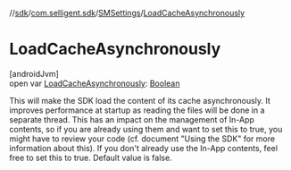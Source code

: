 //[sdk](../../../index.md)/[com.selligent.sdk](../index.md)/[SMSettings](index.md)/[LoadCacheAsynchronously](-load-cache-asynchronously.md)

# LoadCacheAsynchronously

[androidJvm]\
open var [LoadCacheAsynchronously](-load-cache-asynchronously.md): [Boolean](https://kotlinlang.org/api/latest/jvm/stdlib/kotlin/-boolean/index.html)

This will make the SDK load the content of its cache asynchronously. It improves performance at startup as reading the files will be done in a separate thread. This has an impact on the management of In-App contents, so if you are already using them and want to set this to true, you might have to review your code (cf. document &quot;Using the SDK&quot; for more information about this). If you don't already use the In-App contents, feel free to set this to true. Default value is false.

